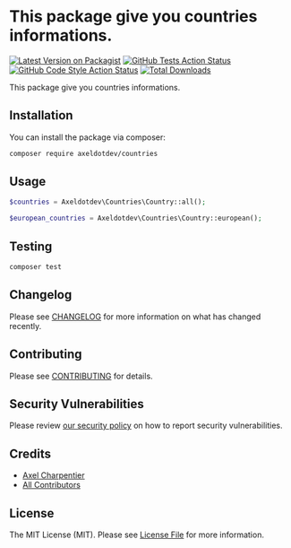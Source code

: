 # This package give you countries informations.

[![Latest Version on Packagist](https://img.shields.io/packagist/v/axeldotdev/countries.svg?style=flat-square)](https://packagist.org/packages/axeldotdev/countries)
[![GitHub Tests Action Status](https://img.shields.io/github/workflow/status/axeldotdev/countries/run-tests?label=tests)](https://github.com/axeldotdev/countries/actions?query=workflow%3ATests+branch%3Amaster)
[![GitHub Code Style Action Status](https://img.shields.io/github/workflow/status/axeldotdev/countries/Check%20&%20fix%20styling?label=code%20style)](https://github.com/axeldotdev/countries/actions?query=workflow%3A"Check+%26+fix+styling"+branch%3Amaster)
[![Total Downloads](https://img.shields.io/packagist/dt/axeldotdev/countries.svg?style=flat-square)](https://packagist.org/packages/axeldotdev/countries)

This package give you countries informations.

## Installation

You can install the package via composer:

```bash
composer require axeldotdev/countries
```

## Usage

```php
$countries = Axeldotdev\Countries\Country::all();

$european_countries = Axeldotdev\Countries\Country::european();
```

## Testing

```bash
composer test
```

## Changelog

Please see [CHANGELOG](CHANGELOG.md) for more information on what has changed recently.

## Contributing

Please see [CONTRIBUTING](.github/CONTRIBUTING.md) for details.

## Security Vulnerabilities

Please review [our security policy](../../security/policy) on how to report security vulnerabilities.

## Credits

- [Axel Charpentier](https://github.com/axeldotdev)
- [All Contributors](../../contributors)

## License

The MIT License (MIT). Please see [License File](LICENSE.md) for more information.
